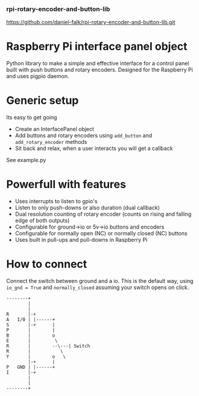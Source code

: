 ### rpi-rotary-encoder-and-button-lib
https://github.com/daniel-falk/rpi-rotary-encoder-and-button-lib.git

# Raspberry Pi interface panel object
Python library to make a simple and effective interface for a control panel built with push buttons and rotary encoders. Designed for the Raspberry Pi and uses pigpio daemon.

# Generic setup
Its easy to get going
- Create an InterfacePanel object
- Add buttons and rotary encoders using ``add_button`` and ``add_rotary_encoder`` methods
- Sit back and relax, when a user interacts you will get a callback

See example.py

# Powerfull with features

- Uses interrupts to listen to gpio's
- Listen to only push-downs or also duration (dual callback)
- Dual resolution counting of rotary encoder (counts on rising and falling edge of both outputs)
- Configurable for ground->io or 5v->io buttons and encoders
- Configurable for normally open (NC) or normally closed (NC) buttons
- Uses built in pull-ups and pull-downs in Raspberry Pi

# How to connect
Connect the switch between ground and a io. This is the default way, using ``io_gnd = True`` and ``normally_closed`` assuming your switch opens on click.

```
--------+
        |
        |
R       |-+
A   I/0 | |------+
S       |-+      |
P       |        |
B       |        o
E       |         \
R       |        --\---| Switch
R       |           \
Y       |        o   \
        |-+      |
P   GND | |------+
I       |-+
        |
        |
--------+
```
